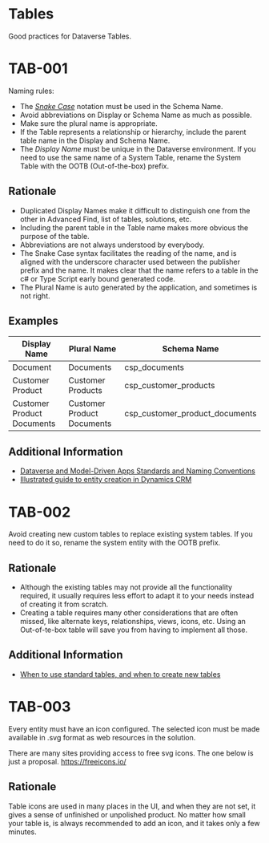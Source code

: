 # Tables

Good practices for Dataverse Tables. 

# TAB-001

Naming rules:

- The [*Snake Case*](https://en.wikipedia.org/wiki/Snake_case) notation must be used in the Schema Name.
- Avoid abbreviations on Display or Schema Name as much as possible.
- Make sure the plural name is appropriate. 
- If the Table represents a relationship or hierarchy, include the parent table name in the Display and Schema Name.
- The *Display Name* must be unique in the Dataverse environment. If you need to use the same name of a System Table, rename the System Table with the OOTB (Out-of-the-box) prefix. 

## Rationale 

- Duplicated Display Names make it difficult to distinguish one from the other in Advanced Find, list of tables, solutions, etc.
- Including the parent table in the Table name makes more obvious the purpose of the table. 
- Abbreviations are not always understood by everybody.
- The Snake Case syntax facilitates the reading of the name, and is aligned with the underscore character used between the publisher prefix and the name. It makes clear that the name refers to a table in the c# or Type Script early bound generated code.
- The Plural Name is auto generated by the application, and sometimes is not right.

## Examples

| Display Name               | Plural Name                | Schema Name                    |
| -------------------------- | -------------------------- | ------------------------------ |
| Document                   | Documents                  | csp_documents                  |
| Customer Product           | Customer Products          | csp_customer_products          |
| Customer Product Documents | Customer Product Documents | csp_customer_product_documents |

## Additional Information
- [Dataverse and Model-Driven Apps Standards and Naming Conventions](https://docs.microsoft.com/en-us/microsoft-365/community/cds-and-model-driven-apps-standards-and-naming-conventions)
- [Illustrated guide to entity creation in Dynamics CRM](https://crmtipoftheday.com/646/illustrated-guide-to-entity-creation-in-dynamics-crm)

# TAB-002

Avoid creating new custom tables to replace existing system tables. If you need to do it so, rename the system entity with the OOTB prefix.

## Rationale

- Although the existing tables may not provide all the functionality required, it usually requires less effort to adapt it to your needs instead of creating it from scratch. 
- Creating a table requires many other considerations that are often missed, like alternate keys, relationships, views, icons, etc. Using an Out-of-te-box table will save you from having to implement all those. 

## Additional Information
- [When to use standard tables, and when to create new tables](https://docs.microsoft.com/en-us/learn/modules/get-started-with-powerapps-common-data-service/2-learn-about-entities)

# TAB-003

Every entity must have an icon configured. 
The selected icon must be made available in .svg format as web resources in the solution.

There are many sites providing access to free svg icons. The one below is just a proposal.
https://freeicons.io/ 

## Rationale

Table icons are used in many places in the UI, and when they are not set, it gives a sense of unfinished or unpolished product. No matter how small your table is, is always recommended to add an icon, and it takes only a few minutes.